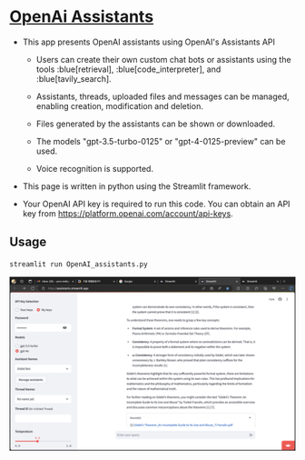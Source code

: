 # [OpenAi Assistants](https://assistants.streamlit.app/)

* This app presents OpenAI assistants using OpenAI's Assistants API
  
  - Users can create their own custom chat bots or assistants using the tools
    :blue[retrieval], :blue[code_interpreter], and :blue[tavily_search].

  - Assistants, threads, uploaded files and messages can be managed, enabling
    creation, modification and deletion.

  - Files generated by the assistants can be shown or downloaded.

  - The models "gpt-3.5-turbo-0125" or "gpt-4-0125-preview" can be used.

  - Voice recognition is supported.

* This page is written in python using the Streamlit framework.

* Your OpenAI API key is required to run this code. You can obtain an API key
  from https://platform.openai.com/account/api-keys.

## Usage
```python
streamlit run OpenAI_assistants.py
```
[![Exploring the App: A Visual Guide](files/Streamlit_Assistants_App.png)](https://youtu.be/ACGFIIfF8EA)
